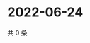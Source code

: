 # 2022-06-24

共 0 条

<!-- BEGIN WEIBO -->
<!-- 最后更新时间 Fri Jun 24 2022 09:23:11 GMT+0800 (China Standard Time) -->

<!-- END WEIBO -->
